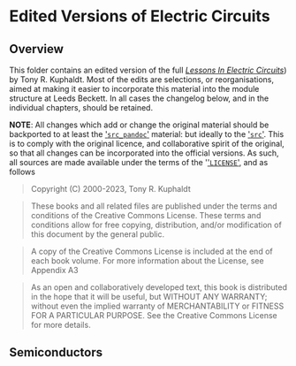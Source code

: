 # Edited Versions of Electric Circuits

## Overview

This folder contains an edited version of the full [_Lessons In Electric Circuits_](https://www.ibiblio.org/kuphaldt/electricCircuits/)) by Tony R. Kuphaldt. Most of the edits are selections, or reorganisations, aimed at making it easier to incorporate this material into the module structure at Leeds Beckett. In all cases the changelog below, and in the individual chapters, should be retained.

**NOTE**: All changes which add or change the original material should be backported to at least the ['`src_pandoc`'](../src_pandoc) material: but ideally to the ['`src`'](../src). This is to comply with the original licence, and collaborative spirit of the original, so that all changes can be incorporated into the official versions. As such, all sources are made available under the terms of the '['`LICENSE`'](../LICENSE.md), and as follows

> Copyright (C) 2000-2023, Tony R. Kuphaldt

> These books and all related files are published under the terms and conditions of the Creative Commons License. These terms and conditions allow for free copying, distribution, and/or modification of this document by the general public.

> A copy of the Creative Commons License is included at the end of each book volume. For more information about the License, see Appendix A3

> As an open and collaboratively developed text, this book is distributed in the hope that it will be useful, but WITHOUT ANY WARRANTY; without even the implied warranty of MERCHANTABILITY or FITNESS FOR A PARTICULAR PURPOSE. See the Creative Commons License for more details.

## Semiconductors

